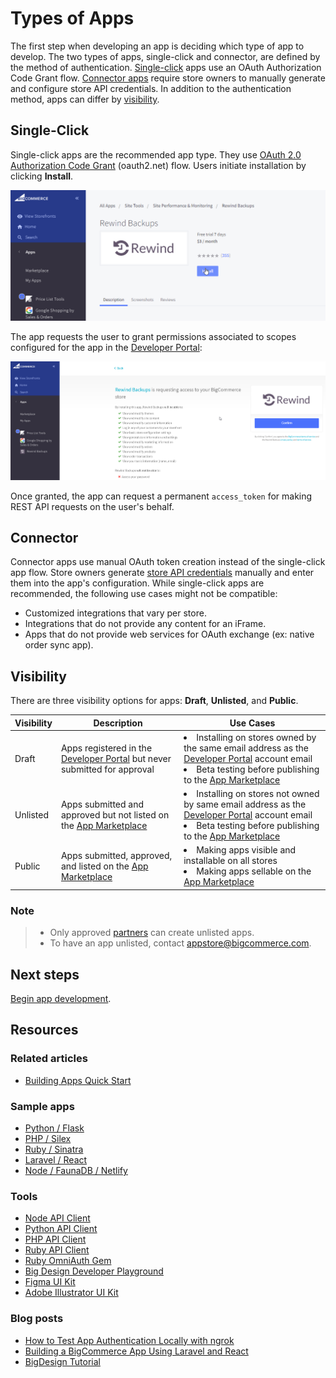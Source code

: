# Types of Apps

<div class="otp" id="no-index">

The first step when developing an app is deciding which type of app to develop. The two types of apps, single-click and connector, are defined by the method of authentication. [Single-click](#single-click) apps use an OAuth Authorization Code Grant flow. [Connector apps](#connector) require store owners to manually generate and configure store API credentials. In addition to the authentication method, apps can differ by [visibility](#visibility).

## Single-Click

Single-click apps are the recommended app type. They use [OAuth 2.0 Authorization Code Grant](https://oauth.net/2/grant-types/authorization-code/) (oauth2.net) flow. Users initiate installation by clicking **Install**.

![Install App](https://raw.githubusercontent.com/bigcommerce/dev-docs/master/assets/images/apps-02-types-01.png 'Install App')

The app requests the user to grant permissions associated to scopes configured for the app in the [Developer Portal](https://devtools.bigcommerce.com/my/apps):

![App Permissions](https://raw.githubusercontent.com/bigcommerce/dev-docs/master/assets/images/apps-02-types-02.png 'App Permissions')

Once granted, the app can request a permanent `access_token` for making REST API requests on the user's behalf.

## Connector

Connector apps use manual OAuth token creation instead of the single-click app flow. Store owners generate [store API credentials](https://developer.bigcommerce.com/api-docs/getting-started/authentication/rest-api-authentication#revoking-store-api-credentials) manually and enter them into the app's configuration. While single-click apps are recommended, the following use cases might not be compatible:

- Customized integrations that vary per store.
- Integrations that do not provide any content for an iFrame.
- Apps that do not provide web services for OAuth exchange (ex: native order sync app).

## Visibility

There are three visibility options for apps: **Draft**, **Unlisted**, and **Public**.

| Visibility | Description                                                                                                   | Use Cases                                                                                                                                                                                                                                                   |
| ---------- | ------------------------------------------------------------------------------------------------------------- | ----------------------------------------------------------------------------------------------------------------------------------------------------------------------------------------------------------------------------------------------------------- |
| Draft      | Apps registered in the [Developer Portal](https://devtools.bigcommerce.com/) but never submitted for approval | <li>Installing on stores owned by the same email address as the [Developer Portal](https://devtools.bigcommerce.com/auth/bigcommerce) account email</li><li>Beta testing before publishing to the [App Marketplace](https://www.bigcommerce.com/apps/)</li> |
| Unlisted   | Apps submitted and approved but not listed on the [App Marketplace](https://www.bigcommerce.com/apps/)        | <li>Installing on stores not owned by same email address as the [Developer Portal](https://devtools.bigcommerce.com/auth/bigcommerce) account email</li><li>Beta testing before publishing to the [App Marketplace](https://www.bigcommerce.com/apps/)      |
| Public     | Apps submitted, approved, and listed on the [App Marketplace](https://www.bigcommerce.com/apps/)              | <li>Making apps visible and installable on all stores</li><li>Making apps sellable on the [App Marketplace](https://www.bigcommerce.com/apps/)                                                                                                              |

<div class="HubBlock--callout">
<div class="CalloutBlock--info">
<div class="HubBlock-content">

<!-- theme: info -->

### Note

> - Only approved [partners](https://www.bigcommerce.com/partners/) can create unlisted apps.
> - To have an app unlisted, contact <a href="mailto:appstore@bigcommerce.com">appstore@bigcommerce.com</a>.

</div>
</div>
</div>

## Next steps

[Begin app development](https://developer.bigcommerce.com/api-docs/apps/guide/development).

## Resources

### Related articles

- [Building Apps Quick Start](https://developer.bigcommerce.com/api-docs/apps/quick-start)

### Sample apps

- [Python / Flask](https://github.com/bigcommerce/hello-world-app-python-flask)
- [PHP / Silex](https://github.com/bigcommerce/hello-world-app-php-silex)
- [Ruby / Sinatra](https://github.com/bigcommerce/hello-world-app-ruby-sinatra)
- [Laravel / React](https://github.com/bigcommerce/laravel-react-sample-app)
- [Node / FaunaDB / Netlify](https://github.com/bigcommerce/channels-app/)

### Tools

- [Node API Client](https://github.com/getconversio/node-bigcommerce)
- [Python API Client](https://github.com/bigcommerce/bigcommerce-api-python)
- [PHP API Client](https://github.com/bigcommerce/bigcommerce-api-php)
- [Ruby API Client](https://github.com/bigcommerce/bigcommerce-api-ruby)
- [Ruby OmniAuth Gem](https://github.com/bigcommerce/omniauth-bigcommerce)
- [Big Design Developer Playground](https://developer.bigcommerce.com/big-design/)
- [Figma UI Kit](https://www.figma.com/file/jTVuUkiZ1j3rux8WHG4IKK/BigDesign-UI-Kit?node-id=0%3A1/duplicate)
- [Adobe Illustrator UI Kit](https://design.bigcommerce.com/bigdesign-ui-kit)

### Blog posts

- [How to Test App Authentication Locally with ngrok](https://medium.com/bigcommerce-developer-blog/how-to-test-app-authentication-locally-with-ngrok-149150bfe4cf)
- [Building a BigCommerce App Using Laravel and React](https://medium.com/bigcommerce-developer-blog/building-a-bigcommerce-app-using-laravel-and-react-711ceceb5006)
- [BigDesign Tutorial](https://medium.com/bigcommerce-developer-blog/bigdesign-build-native-looking-uis-with-the-bigcommerce-design-system-fb06a01a24f2)
